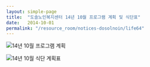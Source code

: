 ```yaml
---
layout: simple-page
title:  "도솔노인복지센터 14년 10월 프로그램 계획 및 식단표"
date:   2014-10-01
permalink: "/resource_room/notices-dosolnoin/life64"
---
```


![14년 10월 프로그램 계획](/resource_room/notices-dosolnoin/files/14년10월프로그램계획및식단표1.png)

![14년 10월 식단 계획표](/resource_room/notices-dosolnoin/files/14년10월프로그램계획및식단표2.png)
